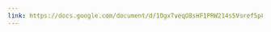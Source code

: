 ```yaml
---
link: https://docs.google.com/document/d/1OgxTveqO8sHF1PRW214s5Vsref5p8ZsaPWWiZ4fxqyc/edit?tab=t.0
---
```

